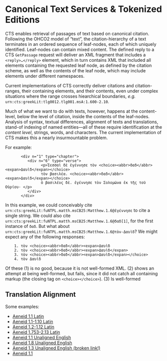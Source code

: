 # Canonical Text Services & Tokenized Editions

CTS enables retrieval of passages of text based on canonical citation. Following the OHCO2 model of “text”, the citation-hierarchy of a text terminates in an ordered sequence of leaf-nodes, each of which uniquely identified. Leaf-nodes can contain mixed content. The defined reply to a CTS `GetPassage` request will deliver an XML fragment that includes a `<reply>…</reply>` element, which in turn contains XML that included all elements containing the requested leaf node, as defined by the citation scheme, as well as the contents of the leaf node, which may include elements under different namespaces.

Current implementations of CTS correctly deliver citations and citation-ranges, their containing elements, and their contents, even under complex situations where the range crosses hiearchical boundaries, _e.g._ `urn:cts:greekLit:tlg0012.tlg001.msA:1.600-2.10`.

Much of what we want to do with texts, however, happens at the content-level, below the level of citation, inside the contents of the leaf-nodes. Analysis of syntax, textual differences, alignment of texts and translations, stand-of indexing of named entities—all of these require identification at the _content level_, strings, words, and characters. The current implementation of CTS makes this a nearly insurmountable problem.

For example:

           <div n="1" type="chapter">
              <div n="6" type="verse">
                    <p>Ἰεσσαὶ δὲ ἐγέννησε τὸν <choice><abbr>δαδ</abbr><expan>Δαυὶδ</expan></choice> 
                    τὸν βασιλέα. <choice><abbr>δαδ</abbr><expan>Δαυὶδ</expan></choice> 
                    ὁ βασιλέυς δὲ. ἐγέννησε τὸν Σολομῶνα ἐκ τῆς τοῦ Οὐρίου· </p>
              </div>
           </div>

In this example, we could conceivably cite `urn:cts:greekLit:fuNTPL.matth.msCB25:Matthew.1.6@ἐγέννησε` to cite a single string. We could also cite `urn:cts:greekLit:fuNTPL.matth.msCB25:Matthew.1.6@δαδ[1]`, for the first instance of `δαδ`. But what about `urn:cts:greekLit:fuNTPL.matth.msCB25:Matthew.1.6@τὸν-Δαυὶδ`? We might expect any of the following responses:

        1. τὸν <choice><abbr>δαδ</abbr><expan>Δαυὶδ
        2. τὸν <choice><abbr>δαδ</abbr><expan>Δαυὶδ</expan>
        3. τὸν <choice><abbr>δαδ</abbr><expan>Δαυὶδ</expan></choice>
        4. τὸν Δαυὶδ

Of these (1) is no good, because it is not well-formed XML. (2) shows an attempt at being well-formed, but fails, since it did not catch all containing markup (the closing tag on `<choice></choice>`). (3) Is well-formed

## Translation Alignment

Some examples:

- [Aeneid 1.1 Latin](http://folio.furman.edu/citeservlet/texts?request=GetPassagePlus&urn=urn:cts:latinLit:phi0690.phi003.fuPers:1.1)
- [Aeneid 1.1-1.10 Latin](http://folio.furman.edu/citeservlet/texts?request=GetPassagePlus&urn=urn:cts:latinLit:phi0690.phi003.fuPers:1.1-1.10)
- [Aeneid 1.2-1.12 Latin](http://folio.furman.edu/citeservlet/texts?request=GetPassagePlus&urn=urn:cts:latinLit:phi0690.phi003.fuPers:1.1-1.12)
- [Aeneid 1.753-2.13 Latin](http://folio.furman.edu/citeservlet/texts?request=GetPassagePlus&urn=urn:cts:latinLit:phi0690.phi003.fuPers:1.753-2.13)
- [Aeneid 1.1 Unaligned English](http://folio.furman.edu/citeservlet/texts?request=GetPassagePlus&urn=urn:cts:latinLit:phi0690.phi003.fuEng:1.1)
- [Aeneid 1.8 Unaligned English](http://folio.furman.edu/citeservlet/texts?request=GetPassagePlus&urn=urn:cts:latinLit:phi0690.phi003.fuEng:1.8)
- [Aeneid 1.3 Unaligned English (broken link!)](http://folio.furman.edu/citeservlet/texts?request=GetPassagePlus&urn=urn:cts:latinLit:phi0690.phi003.fuEng:1.3)
- [Aeneid 1.1](http://folio.furman.edu/citeservlet/texts?request=GetPassagePlus&urn=urn:cts:latinLit:phi0690.phi003.fuPers:1.1)
